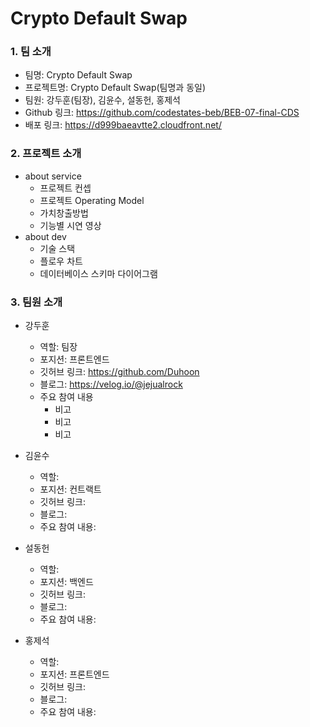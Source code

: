 # Crypto Default Swap

### 1. 팀 소개
- 팀명: Crypto Default Swap
- 프로젝트명: Crypto Default Swap(팀명과 동일)
- 팀원: 강두훈(팀장), 김윤수, 설동헌, 홍제석
- Github 링크: https://github.com/codestates-beb/BEB-07-final-CDS
- 배포 링크: https://d999baeavtte2.cloudfront.net/

### 2. 프로젝트 소개
- about service
  - 프로젝트 컨셉
  - 프로젝트 Operating Model
  - 가치창출방법
  - 기능별 시연 영상
- about dev
  - 기술 스택
  - 플로우 차트
  - 데이터베이스 스키마 다이어그램

### 3. 팀원 소개
- 강두훈
  - 역할: 팀장
  - 포지션: 프론트엔드
  - 깃허브 링크: https://github.com/Duhoon
  - 블로그: https://velog.io/@jejualrock
  - 주요 참여 내용
    - 비고
    - 비고
    - 비고

- 김윤수
  - 역할: 
  - 포지션: 컨트랙트
  - 깃허브 링크: 
  - 블로그: 
  - 주요 참여 내용: 


- 설동헌
  - 역할: 
  - 포지션: 백엔드
  - 깃허브 링크: 
  - 블로그: 
  - 주요 참여 내용: 


- 홍제석
  - 역할: 
  - 포지션: 프론트엔드
  - 깃허브 링크: 
  - 블로그: 
  - 주요 참여 내용: 
  
